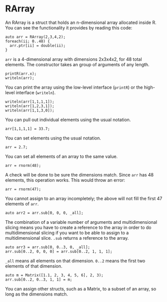 # RArray

An RArray is a struct that holds an n-dimensional array allocated inside R. You can see the functionality it provides by reading this code:

```
auto arr = RArray(2,3,4,2);
foreach(ii; 0..48) {
  arr.ptr[ii] = double(ii);
}
```

`arr` is a 4-dimensional array with dimensions 2x3x4x2, for 48 total elements. The constructor takes an group of arguments of any length.

```
printR(arr.x);
writeln(arr);
```

You can print the array using the low-level interface (`printR`) or the high-level interface (`writeln`).

```
writeln(arr[1,1,1,1]);
writeln(arr[1,2,3,1]);
writeln(arr[1,1,3,0]);
```

You can pull out individual elements using the usual notation.

```
arr[1,1,1,1] = 33.7;
```

You can set elements using the usual notation.

```
arr = 2.7;
```

You can set all elements of an array to the same value.

```
arr = rnorm(48);
```

A check will be done to be sure the dimensions match. Since `arr` has 48
elements, this operation works. This would throw an error:

```
arr = rnorm(47);
```

You cannot assign to an array incompletely; the above will not fill the first 47 elements of `arr`.

```
auto arr2 = arr.sub[0, 0, 0, _all];
```

The combination of a variable number of arguments and multidimensional slicing means you have to create a
reference to the array in order to do multidimensional slicing if you want to be able to assign to a
multidimensional slice. `.sub` returns a reference to the array.

```
auto arr3 = arr.sub[0, 0..3, 0, _all];
arr.sub[0..2, 0, 0, 0] = arr.sub[0..2, 1, 1, 1];
```

`_all` means all elements on that dimension. `0..2` means the first two elements of that dimension.

```
auto m = Matrix([1.1, 2, 3, 4, 5, 6], 2, 3);
arr.sub[0..2, 0..3, 1, 1] = m;
```

You can assign other structs, such as a Matrix, to a subset of an array, so long as the dimensions match.
